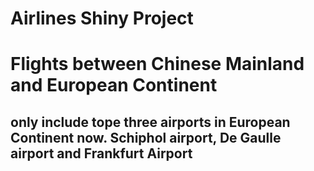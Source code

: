# Airlines Shiny Project
# Flights between Chinese Mainland and European Continent
## only include tope three airports in European Continent now. Schiphol airport, De Gaulle airport and Frankfurt Airport 
